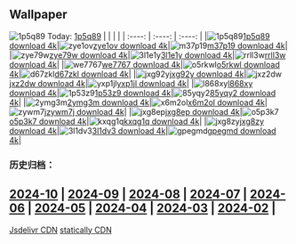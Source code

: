 ## Wallpaper
![1p5q89](https://w.wallhaven.cc/full/1p/wallhaven-1p5q89.jpg) Today: [1p5q89](https://th.wallhaven.cc/small/1p/1p5q89.jpg)
|      |      |      |
| :----: | :----: | :----: |
|![1p5q89](https://th.wallhaven.cc/small/1p/1p5q89.jpg)[1p5q89 download 4k](https://wallhaven.cc/w/1p5q89)|![zye1ov](https://th.wallhaven.cc/small/zy/zye1ov.jpg)[zye1ov download 4k](https://wallhaven.cc/w/zye1ov)|![m37p19](https://th.wallhaven.cc/small/m3/m37p19.jpg)[m37p19 download 4k](https://wallhaven.cc/w/m37p19)|
|![zye79w](https://th.wallhaven.cc/small/zy/zye79w.jpg)[zye79w download 4k](https://wallhaven.cc/w/zye79w)|![3l1e1y](https://th.wallhaven.cc/small/3l/3l1e1y.jpg)[3l1e1y download 4k](https://wallhaven.cc/w/3l1e1y)|![rrll3w](https://th.wallhaven.cc/small/rr/rrll3w.jpg)[rrll3w download 4k](https://wallhaven.cc/w/rrll3w)|
|![we7767](https://th.wallhaven.cc/small/we/we7767.jpg)[we7767 download 4k](https://wallhaven.cc/w/we7767)|![o5rkwl](https://th.wallhaven.cc/small/o5/o5rkwl.jpg)[o5rkwl download 4k](https://wallhaven.cc/w/o5rkwl)|![d67zkl](https://th.wallhaven.cc/small/d6/d67zkl.jpg)[d67zkl download 4k](https://wallhaven.cc/w/d67zkl)|
|![jxg92y](https://th.wallhaven.cc/small/jx/jxg92y.jpg)[jxg92y download 4k](https://wallhaven.cc/w/jxg92y)|![jxz2dw](https://th.wallhaven.cc/small/jx/jxz2dw.jpg)[jxz2dw download 4k](https://wallhaven.cc/w/jxz2dw)|![yxp1jl](https://th.wallhaven.cc/small/yx/yxp1jl.jpg)[yxp1jl download 4k](https://wallhaven.cc/w/yxp1jl)|
|![l868xy](https://th.wallhaven.cc/small/l8/l868xy.jpg)[l868xy download 4k](https://wallhaven.cc/w/l868xy)|![1p53z9](https://th.wallhaven.cc/small/1p/1p53z9.jpg)[1p53z9 download 4k](https://wallhaven.cc/w/1p53z9)|![85yqy2](https://th.wallhaven.cc/small/85/85yqy2.jpg)[85yqy2 download 4k](https://wallhaven.cc/w/85yqy2)|
|![2ymg3m](https://th.wallhaven.cc/small/2y/2ymg3m.jpg)[2ymg3m download 4k](https://wallhaven.cc/w/2ymg3m)|![x6m2ol](https://th.wallhaven.cc/small/x6/x6m2ol.jpg)[x6m2ol download 4k](https://wallhaven.cc/w/x6m2ol)|![zywm7j](https://th.wallhaven.cc/small/zy/zywm7j.jpg)[zywm7j download 4k](https://wallhaven.cc/w/zywm7j)|
|![jxg8ep](https://th.wallhaven.cc/small/jx/jxg8ep.jpg)[jxg8ep download 4k](https://wallhaven.cc/w/jxg8ep)|![o5p3k7](https://th.wallhaven.cc/small/o5/o5p3k7.jpg)[o5p3k7 download 4k](https://wallhaven.cc/w/o5p3k7)|![kxqg1q](https://th.wallhaven.cc/small/kx/kxqg1q.jpg)[kxqg1q download 4k](https://wallhaven.cc/w/kxqg1q)|
|![jxg8zy](https://th.wallhaven.cc/small/jx/jxg8zy.jpg)[jxg8zy download 4k](https://wallhaven.cc/w/jxg8zy)|![3l1dv3](https://th.wallhaven.cc/small/3l/3l1dv3.jpg)[3l1dv3 download 4k](https://wallhaven.cc/w/3l1dv3)|![gpegmd](https://th.wallhaven.cc/small/gp/gpegmd.jpg)[gpegmd download 4k](https://wallhaven.cc/w/gpegmd)|

### 历史归档：
[2024-10](https://github.com/april-projects/april-wallpaper/tree/main/picture/2024-10/) | [2024-09](https://github.com/april-projects/april-wallpaper/tree/main/picture/2024-09/) | [2024-08](https://github.com/april-projects/april-wallpaper/tree/main/picture/2024-08/) | [2024-07](https://github.com/april-projects/april-wallpaper/tree/main/picture/2024-07/) | [2024-06](https://github.com/april-projects/april-wallpaper/tree/main/picture/2024-06/) | [2024-05](https://github.com/april-projects/april-wallpaper/tree/main/picture/2024-05/) | [2024-04](https://github.com/april-projects/april-wallpaper/tree/main/picture/2024-04/) | [2024-03](https://github.com/april-projects/april-wallpaper/tree/main/picture/2024-03/) | 
[2024-02](https://github.com/april-projects/april-wallpaper/tree/main/picture/2024-02/) | 
---
[Jsdelivr CDN](https://cdn.jsdelivr.net/gh/april-projects/april-wallpaper/api.json)
[statically CDN](https://cdn.statically.io/gh/april-projects/april-wallpaper/main/api.json)